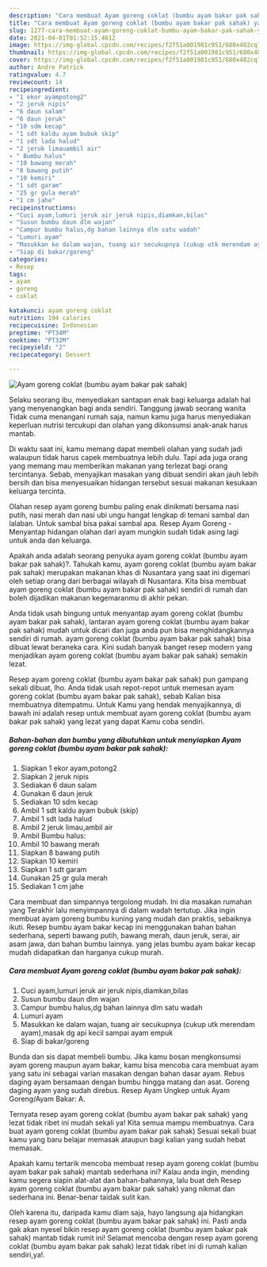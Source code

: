 ```yaml
---
description: "Cara membuat Ayam goreng coklat (bumbu ayam bakar pak sahak) yang sedap Untuk Jualan"
title: "Cara membuat Ayam goreng coklat (bumbu ayam bakar pak sahak) yang sedap Untuk Jualan"
slug: 1277-cara-membuat-ayam-goreng-coklat-bumbu-ayam-bakar-pak-sahak-yang-sedap-untuk-jualan
date: 2021-04-01T01:52:15.461Z
image: https://img-global.cpcdn.com/recipes/f2f51a001981c951/680x482cq70/ayam-goreng-coklat-bumbu-ayam-bakar-pak-sahak-foto-resep-utama.jpg
thumbnail: https://img-global.cpcdn.com/recipes/f2f51a001981c951/680x482cq70/ayam-goreng-coklat-bumbu-ayam-bakar-pak-sahak-foto-resep-utama.jpg
cover: https://img-global.cpcdn.com/recipes/f2f51a001981c951/680x482cq70/ayam-goreng-coklat-bumbu-ayam-bakar-pak-sahak-foto-resep-utama.jpg
author: Andre Patrick
ratingvalue: 4.7
reviewcount: 14
recipeingredient:
- "1 ekor ayampotong2"
- "2 jeruk nipis"
- "6 daun salam"
- "6 daun jeruk"
- "10 sdm kecap"
- "1 sdt kaldu ayam bubuk skip"
- "1 sdt lada halud"
- "2 jeruk limauambil air"
- " Bumbu halus"
- "10 bawang merah"
- "8 bawang putih"
- "10 kemiri"
- "1 sdt garam"
- "25 gr gula merah"
- "1 cm jahe"
recipeinstructions:
- "Cuci ayam,lumuri jeruk air jeruk nipis,diamkan,bilas"
- "Susun bumbu daun dlm wajan"
- "Campur bumbu halus,dg bahan lainnya dlm satu wadah"
- "Lumuri ayam"
- "Masukkan ke dalam wajan, tuang air secukupnya (cukup utk merendam ayam),masak dg api kecil sampai ayam empuk"
- "Siap di bakar/goreng"
categories:
- Resep
tags:
- ayam
- goreng
- coklat

katakunci: ayam goreng coklat 
nutrition: 194 calories
recipecuisine: Indonesian
preptime: "PT34M"
cooktime: "PT32M"
recipeyield: "2"
recipecategory: Dessert

---
```



![Ayam goreng coklat (bumbu ayam bakar pak sahak)](https://img-global.cpcdn.com/recipes/f2f51a001981c951/680x482cq70/ayam-goreng-coklat-bumbu-ayam-bakar-pak-sahak-foto-resep-utama.jpg)

Selaku seorang ibu, menyediakan santapan enak bagi keluarga adalah hal yang menyenangkan bagi anda sendiri. Tanggung jawab seorang  wanita Tidak cuma menangani rumah saja, namun kamu juga harus menyediakan keperluan nutrisi tercukupi dan olahan yang dikonsumsi anak-anak harus mantab.

Di waktu  saat ini, kamu memang dapat membeli olahan yang sudah jadi walaupun tidak harus capek membuatnya lebih dulu. Tapi ada juga orang yang memang mau memberikan makanan yang terlezat bagi orang tercintanya. Sebab, menyajikan masakan yang dibuat sendiri akan jauh lebih bersih dan bisa menyesuaikan hidangan tersebut sesuai makanan kesukaan keluarga tercinta. 

Olahan resep ayam goreng bumbu paling enak dinikmati bersama nasi putih, nasi merah dan nasi ubi ungu hangat lengkap di temani sambal dan lalaban. Untuk sambal bisa pakai sambal apa. Resep Ayam Goreng - Menyantap hidangan olahan dari ayam mungkin sudah tidak asing lagi untuk anda dan keluarga.

Apakah anda adalah seorang penyuka ayam goreng coklat (bumbu ayam bakar pak sahak)?. Tahukah kamu, ayam goreng coklat (bumbu ayam bakar pak sahak) merupakan makanan khas di Nusantara yang saat ini digemari oleh setiap orang dari berbagai wilayah di Nusantara. Kita bisa membuat ayam goreng coklat (bumbu ayam bakar pak sahak) sendiri di rumah dan boleh dijadikan makanan kegemaranmu di akhir pekan.

Anda tidak usah bingung untuk menyantap ayam goreng coklat (bumbu ayam bakar pak sahak), lantaran ayam goreng coklat (bumbu ayam bakar pak sahak) mudah untuk dicari dan juga anda pun bisa menghidangkannya sendiri di rumah. ayam goreng coklat (bumbu ayam bakar pak sahak) bisa dibuat lewat beraneka cara. Kini sudah banyak banget resep modern yang menjadikan ayam goreng coklat (bumbu ayam bakar pak sahak) semakin lezat.

Resep ayam goreng coklat (bumbu ayam bakar pak sahak) pun gampang sekali dibuat, lho. Anda tidak usah repot-repot untuk memesan ayam goreng coklat (bumbu ayam bakar pak sahak), sebab Kalian bisa membuatnya ditempatmu. Untuk Kamu yang hendak menyajikannya, di bawah ini adalah resep untuk membuat ayam goreng coklat (bumbu ayam bakar pak sahak) yang lezat yang dapat Kamu coba sendiri.

<!--inarticleads1-->

##### Bahan-bahan dan bumbu yang dibutuhkan untuk menyiapkan Ayam goreng coklat (bumbu ayam bakar pak sahak):

1. Siapkan 1 ekor ayam,potong2
1. Siapkan 2 jeruk nipis
1. Sediakan 6 daun salam
1. Gunakan 6 daun jeruk
1. Sediakan 10 sdm kecap
1. Ambil 1 sdt kaldu ayam bubuk (skip)
1. Ambil 1 sdt lada halud
1. Ambil 2 jeruk limau,ambil air
1. Ambil  Bumbu halus:
1. Ambil 10 bawang merah
1. Siapkan 8 bawang putih
1. Siapkan 10 kemiri
1. Siapkan 1 sdt garam
1. Gunakan 25 gr gula merah
1. Sediakan 1 cm jahe


Cara membuat dan simpannya tergolong mudah. Ini dia masakan rumahan yang Terakhir lalu menyimpannya di dalam wadah tertutup. Jika ingin membuat ayam goreng bumbu kuning yang mudah dan praktis, sebaiknya ikuti. Resep bumbu ayam bakar kecap ini menggunakan bahan bahan sederhana, seperti bawang putih, bawang merah, daun jeruk, serai, air asam jawa, dan bahan bumbu lainnya. yang jelas bumbu ayam bakar kecap mudah didapatkan dan harganya cukup murah. 

<!--inarticleads2-->

##### Cara membuat Ayam goreng coklat (bumbu ayam bakar pak sahak):

1. Cuci ayam,lumuri jeruk air jeruk nipis,diamkan,bilas
1. Susun bumbu daun dlm wajan
1. Campur bumbu halus,dg bahan lainnya dlm satu wadah
1. Lumuri ayam
1. Masukkan ke dalam wajan, tuang air secukupnya (cukup utk merendam ayam),masak dg api kecil sampai ayam empuk
1. Siap di bakar/goreng


Bunda dan sis dapat membeli bumbu. Jika kamu bosan mengkonsumsi ayam goreng maupun ayam bakar, kamu bisa mencoba cara membuat ayam yang satu ini sebagai varian masakan dengan bahan dasar ayam. Rebus daging ayam bersamaan dengan bumbu hingga matang dan asat. Goreng daging ayam yang sudah direbus. Resep Ayam Ungkep untuk Ayam Goreng/Ayam Bakar: A. 

Ternyata resep ayam goreng coklat (bumbu ayam bakar pak sahak) yang lezat tidak ribet ini mudah sekali ya! Kita semua mampu membuatnya. Cara buat ayam goreng coklat (bumbu ayam bakar pak sahak) Sesuai sekali buat kamu yang baru belajar memasak ataupun bagi kalian yang sudah hebat memasak.

Apakah kamu tertarik mencoba membuat resep ayam goreng coklat (bumbu ayam bakar pak sahak) mantab sederhana ini? Kalau anda ingin, mending kamu segera siapin alat-alat dan bahan-bahannya, lalu buat deh Resep ayam goreng coklat (bumbu ayam bakar pak sahak) yang nikmat dan sederhana ini. Benar-benar taidak sulit kan. 

Oleh karena itu, daripada kamu diam saja, hayo langsung aja hidangkan resep ayam goreng coklat (bumbu ayam bakar pak sahak) ini. Pasti anda gak akan nyesel bikin resep ayam goreng coklat (bumbu ayam bakar pak sahak) mantab tidak rumit ini! Selamat mencoba dengan resep ayam goreng coklat (bumbu ayam bakar pak sahak) lezat tidak ribet ini di rumah kalian sendiri,ya!.

